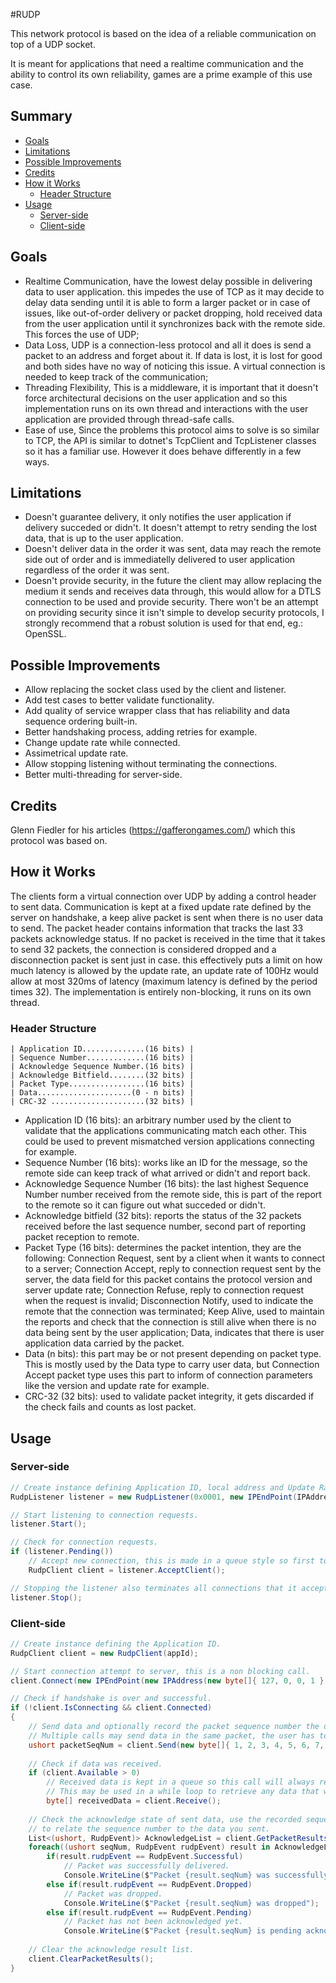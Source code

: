 #RUDP

This network protocol is based on the idea of a reliable communication on top of a UDP socket.

It is meant for applications that need a realtime communication and the ability to control its own reliability, games are a prime example of this use case.

## Summary
* [Goals](#goals)
* [Limitations](#limitations)
* [Possible Improvements](#possible-improvements)
* [Credits](#credits)
* [How it Works](#how-it-works)
  * [Header Structure](#header-structure)
* [Usage](#usage)
  * [Server-side](#server-side)
  * [Client-side](#client-side)

## Goals

* Realtime Communication, have the lowest delay possible in delivering data to user application. this impedes the use of TCP as it may decide to delay data sending until it is able to form a larger packet or in case of issues, like out-of-order delivery or packet dropping, hold received data from the user application until it synchronizes back with the remote side. This forces the use of UDP;
* Data Loss, UDP is a connection-less protocol and all it does is send a packet to an address and forget about it. If data is lost, it is lost for good and both sides have no way of noticing this issue. A virtual connection is needed to keep track of the communication;
* Threading Flexibility, This is a middleware, it is important that it doesn't force architectural decisions on the user application and so this implementation runs on its own thread and interactions with the user application are provided through thread-safe calls.
* Ease of use, Since the problems this protocol aims to solve is so similar to TCP, the API is similar to dotnet's TcpClient and TcpListener classes so it has a familiar use. However it does behave differently in a few ways.

## Limitations
* Doesn't guarantee delivery, it only notifies the user application if delivery succeded or didn't. It doesn't attempt to retry sending the lost data, that is up to the user application.
* Doesn't deliver data in the order it was sent, data may reach the remote side out of order and is immediatelly delivered to user application regardless of the order it was sent.
* Doesn't provide security, in the future the client may allow replacing the medium it sends and receives data through, this would allow for a DTLS connection to be used and provide security. There won't be an attempt on providing security since it isn't simple to develop security protocols, I strongly recommend that a robust solution is used for that end, eg.: OpenSSL.

## Possible Improvements
* Allow replacing the socket class used by the client and listener.
* Add test cases to better validate functionality.
* Add quality of service wrapper class that has reliability and data sequence ordering built-in.
* Better handshaking process, adding retries for example.
* Change update rate while connected.
* Assimetrical update rate.
* Allow stopping listening without terminating the connections.
* Better multi-threading for server-side.

## Credits
Glenn Fiedler for his articles (https://gafferongames.com/) which this protocol was based on.

## How it Works
The clients form a virtual connection over UDP by adding a control header to sent data.
Communication is kept at a fixed update rate defined by the server on handshake, a keep alive packet is sent when there is no user data to send.
The packet header contains information that tracks the last 33 packets acknowledge status.
If no packet is received in the time that it takes to send 32 packets, the connection is considered dropped and a disconnection packet is sent just in case. this effectively puts a limit on how much latency is allowed by the update rate, an update rate of 100Hz would allow at most 320ms of latency (maximum latency is defined by the period times 32).
The implementation is entirely non-blocking, it runs on its own thread.

### Header Structure
```
| Application ID..............(16 bits) |
| Sequence Number.............(16 bits) |
| Acknowledge Sequence Number.(16 bits) |
| Acknowledge Bitfield........(32 bits) |
| Packet Type.................(16 bits) |
| Data.....................(0 - n bits) |
| CRC-32 .....................(32 bits) |
```

* Application ID (16 bits): an arbitrary number used by the client to validate that the applications communicating match each other. This could be used to prevent mismatched version applications connecting for example.
* Sequence Number (16 bits): works like an ID for the message, so the remote side can keep track of what arrived or didn't and report back.
* Acknowledge Sequence Number (16 bits): the last highest Sequence Number number received from the remote side, this is part of the report to the remote so it can figure out what succeded or didn't.
* Acknowledge bitfield (32 bits): reports the status of the 32 packets received before the last sequence number, second part of reporting packet reception to remote.
* Packet Type (16 bits): determines the packet intention, they are the following: Connection Request, sent by a client when it wants to connect to a server; Connection Accept, reply to connection request sent by the server, the data field for this packet contains the protocol version and server update rate; Connection Refuse, reply to connection request when the request is invalid; Disconnection Notify, used to indicate the remote that the connection was terminated; Keep Alive, used to maintain the reports and check that the connection is still alive when there is no data being sent by the user application; Data, indicates that there is user application data carried by the packet.
* Data (n bits): this part may be or not present depending on packet type. This is mostly used by the Data type to carry user data, but Connection Accept packet type uses this part to inform of connection parameters like the version and update rate for example.
* CRC-32 (32 bits): used to validate packet integrity, it gets discarded if the check fails and counts as lost packet.

## Usage

### Server-side

```cs
// Create instance defining Application ID, local address and Update Rate in constructor parameters.
RudpListener listener = new RudpListener(0x0001, new IPEndPoint(IPAddress.Any, 42), 100);

// Start listening to connection requests.
listener.Start();

// Check for connection requests.
if (listener.Pending())
	// Accept new connection, this is made in a queue style so first to request is the first to be accept.
	RudpClient client = listener.AcceptClient();

// Stopping the listener also terminates all connections that it accepted.
listener.Stop();
```

### Client-side

```cs
// Create instance defining the Application ID.
RudpClient client = new RudpClient(appId);

// Start connection attempt to server, this is a non blocking call.
client.Connect(new IPEndPoint(new IPAddress(new byte[]{ 127, 0, 0, 1 }), 42));

// Check if handshake is over and successful.
if (!client.IsConnecting && client.Connected)
{
	// Send data and optionally record the packet sequence number the data will be sent in.
	// Multiple calls may send data in the same packet, the user has to separate the data in that case.
	ushort packetSeqNum = client.Send(new byte[]{ 1, 2, 3, 4, 5, 6, 7, 8 });
	
	// Check if data was received.
	if (client.Available > 0)
		// Received data is kept in a queue so this call will always retrieve the oldest data received.
		// This may be used in a while loop to retrieve any data that was received.
		byte[] receivedData = client.Receive();
	
	// Check the acknowledge state of sent data, use the recorded sequence number returned from the 'Send' call
	// to relate the sequence number to the data you sent.
	List<(ushort, RudpEvent)> AcknowledgeList = client.GetPacketResults();
	foreach((ushort seqNum, RudpEvent rudpEvent) result in AcknowledgeList)
		if(result.rudpEvent == RudpEvent.Successful)
			// Packet was successfully delivered.
			Console.WriteLine($"Packet {result.seqNum} was successfully delivered");
		else if(result.rudpEvent == RudpEvent.Dropped)
			// Packet was dropped.
			Console.WriteLine($"Packet {result.seqNum} was dropped");
		else if(result.rudpEvent == RudpEvent.Pending)
			// Packet has not been acknowledged yet.
			Console.WriteLine($"Packet {result.seqNum} is pending acknowledge");
	
	// Clear the acknowledge result list.
	client.ClearPacketResults();
}
```
